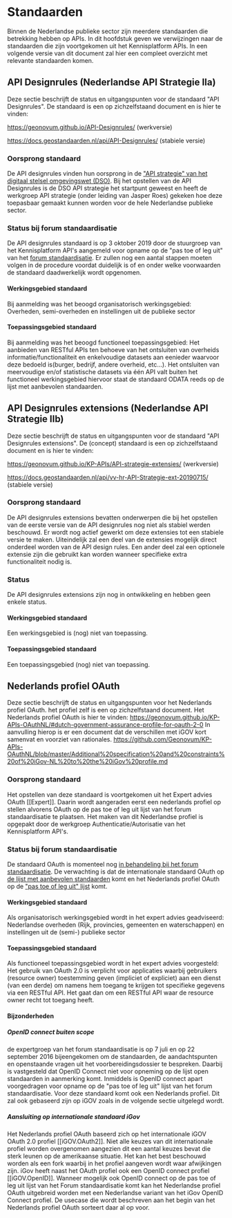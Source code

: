 # Standaarden
Binnen de Nederlandse publieke sector zijn meerdere standaarden die betrekking hebben op APIs. In dit hoofdstuk geven we verwijzingen naar de standaarden die zijn voortgekomen uit het Kennisplatform APIs. In een volgende versie van dit document zal hier een compleet overzicht met relevante standaarden komen.

## API Designrules (Nederlandse API Strategie IIa)
Deze sectie beschrijft de status en uitgangspunten voor de standaard "API Designrules". De standaard is een op zichzelfstaand document en is hier te vinden:

https://geonovum.github.io/API-Designrules/ (werkversie)

https://docs.geostandaarden.nl/api/API-Designrules/ (stabiele versie)

### Oorsprong standaard
De API designrules vinden hun oorsprong in de ["API strategie" van het digitaal stelsel omgevingswet (DSO)](https://aandeslagmetdeomgevingswet.nl/digitaal-stelsel/aansluiten/standaarden/api-en-uri-strategie/). Bij het opstellen van de API Designrules is de DSO API strategie het startpunt geweest en heeft de werkgroep API strategie (onder leiding van Jasper Roes) gekeken hoe deze toepasbaar gemaakt kunnen worden voor de hele Nederlandse publieke sector.
### Status bij forum standaardisatie
De API designrules standaard is op 3 oktober 2019 door de stuurgroep van het Kennisplatform API's aangemeld voor opname op de "pas toe of leg uit" van het [forum standaardisatie](https://www.forumstandaardisatie.nl/lijst-open-standaarden/in_lijst/verplicht-pas-toe-leg-uit). Er zullen nog een aantal stappen moeten volgen in de procedure voordat duidelijk is of en onder welke voorwaarden de standaard daadwerkelijk wordt opgenomen.
#### Werkingsgebied standaard
Bij aanmelding was het beoogd organisatorisch werkingsgebied:
Overheden, semi-overheden en instellingen uit de publieke sector
#### Toepassingsgebied standaard
Bij aanmelding was het beoogd functioneel toepassingsgebied:
Het aanbieden van RESTful APIs ten behoeve van het ontsluiten van overheids informatie/functionaliteit en enkelvoudige datasets aan eenieder waarvoor deze bedoeld is(burger, bedrijf, andere overheid, etc…). Het ontsluiten van meervoudige en/of statistische datasets via één API valt buiten het functioneel werkingsgebied hiervoor staat de standaard ODATA reeds op de lijst met aanbevolen standaarden. 

## API Designrules extensions (Nederlandse API Strategie IIb)
Deze sectie beschrijft de status en uitgangspunten voor de standaard "API Designrules extensions". De (concept) standaard is een op zichzelfstaand document en is hier te vinden:

https://geonovum.github.io/KP-APIs/API-strategie-extensies/ (werkversie)

https://docs.geostandaarden.nl/api/vv-hr-API-Strategie-ext-20190715/ (stabiele versie)

### Oorsprong standaard
De API designrules extensions bevatten onderwerpen die bij het opstellen van de eerste versie van de API designrules nog niet als stabiel werden beschouwd. Er wordt nog actief gewerkt om deze extensies tot een stabiele versie te maken. Uiteindelijk zal een deel van de extensies mogelijk direct onderdeel worden van de API design rules. Een ander deel zal een optionele extensie zijn die gebruikt kan worden wanneer specifieke extra functionaliteit nodig is.
### Status 
De API designrules extensions zijn nog in ontwikkeling en hebben geen enkele status.
#### Werkingsgebied standaard
Een werkingsgebied is (nog) niet van toepassing.
#### Toepassingsgebied standaard
Een toepassingsgebied (nog) niet van toepassing.

## Nederlands profiel OAuth

Deze sectie beschrijft de status en uitgangspunten voor het Nederlands profiel OAuth. het profiel zelf is een op zichzelfstaand document.
Het Nederlands profiel OAuth is hier te vinden:
https://geonovum.github.io/KP-APIs-OAuthNL/#dutch-government-assurance-profile-for-oauth-2-0
In aanvulling hierop is er een document dat de verschillen met iGOV kort samenvat en voorziet van rationales.
https://github.com/Geonovum/KP-APIs-OAuthNL/blob/master/Additional%20specification%20and%20constraints%20of%20iGov-NL%20to%20the%20iGov%20profile.md


### Oorsprong standaard

Het opstellen van deze standaard is voortgekomen uit het Expert advies OAuth [[Expert]]. Daarin wordt aangeraden eerst een nederlands profiel op stellen alvorens OAuth op de pas toe of leg uit lijst van het forum standaardisatie te plaatsen. Het maken van dit Nederlandse profiel is opgepakt door de werkgroep Authenticatie/Autorisatie van het Kennisplatform API's.

### Status bij forum standaardisatie
De standaard OAuth is momenteel nog [in behandeling bij het forum standaardisatie](https://www.forumstandaardisatie.nl/open-standaarden/lijst/in-behandeling). De verwachting is dat de internationale standaard OAuth op [de lijst met aanbevolen standaarden](https://www.forumstandaardisatie.nl/open-standaarden/lijst/aanbevolen) komt en het Nederlands profiel OAuth op de ["pas toe of leg uit" lijst](https://www.forumstandaardisatie.nl/open-standaarden/lijst/verplicht) komt.
#### Werkingsgebied standaard

Als organisatorisch werkingsgebied wordt in het expert advies geadviseerd:
Nederlandse overheden (Rijk, provincies, gemeenten en waterschappen)
en instellingen uit de (semi-) publieke sector

#### Toepassingsgebied standaard

Als functioneel toepassingsgebied wordt in het expert advies voorgesteld:
Het gebruik van OAuth 2.0 is verplicht voor applicaties waarbij gebruikers
(resource owner) toestemming geven (impliciet of expliciet) aan een
dienst (van een derde) om namens hem toegang te krijgen tot specifieke
gegevens via een RESTful API.
Het gaat dan om een RESTful API waar de resource owner recht tot
toegang heeft.

#### Bijzonderheden

##### OpenID connect buiten scope

de expertgroep van het forum standaardisatie is op 7 juli en op 22 september 2016 bijeengekomen
om de standaarden, de aandachtspunten en openstaande vragen uit
het voorbereidingsdossier te bespreken. Daarbij is vastgesteld dat
OpenID Connect niet voor opneming op de lijst open standaarden in
aanmerking komt. Inmiddels is OpenID connect apart voorgedragen voor opname op de "pas toe of leg uit" lijst van het forum standaardisatie. Voor deze standaard komt ook een Nederlands profiel. Dit zal ook gebaseerd zijn op iGOV zoals in de volgende sectie uitgelegd wordt.

##### Aansluiting op internationale standaard iGov
Het Nederlands profiel OAuth baseerd zich op het internationale iGOV OAuth 2.0 profiel [[iGOV.OAuth2]]. Niet alle keuzes van dit internationale profiel worden overgenomen aangezien dit een aantal keuzes bevat die sterk leunen op de amerikaanse situatie. Het kan het best beschouwd worden als een fork waarbij in het profiel aangeven wordt waar afwijkingen zijn.
iGov heeft naast het OAuth profiel ook een OpenID connect profiel [[iGOV.OpenID]]. Wanneer mogelijk ook OpenID connect op de pas toe of leg uit lijst van het Forum standaardisatie komt kan het Nederlandse profiel OAuth uitgebreid worden met een Nederlandse variant van het iGov OpenID Connect profiel. De usecase die wordt beschreven aan het begin van het Nederlands profiel OAuth sorteert daar al op voor.











